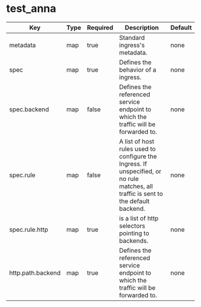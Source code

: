 # test_anna
Key  | Type | Required  | Description | Default
------------- | ------------- | ------------- | ------------- | -------------
metadata | map  | true | Standard ingress's metadata.  | none 
spec  | map  | true  |  Defines the behavior of a ingress.  | none
spec.backend | map | false | Defines the referenced service endpoint to which the traffic will be forwarded to.| none 
spec.rule  | map  | false  | A list of host rules used to configure the Ingress. If unspecified, or no rule matches, all traffic is sent to the default backend.  | none   
spec.rule.http  | map  | true  | is a list of http selectors pointing to backends. | none
http.path.backend  | map  | true  | Defines the referenced service endpoint to which the traffic will be forwarded to.  | none
